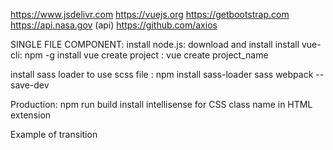 https://www.jsdelivr.com
https://vuejs.org
https://getbootstrap.com
https://api.nasa.gov (api)
https://github.com/axios

SINGLE FILE COMPONENT:
install node.js: download and install
install vue-cli: npm -g install vue
create project : vue create project_name

install sass loader to use scss file : 
    npm install sass-loader sass webpack --save-dev

Production:
    npm run build
install intellisense for CSS class name in HTML extension

Example of transition
<!-- <h2 class="card-header">Near earth
    <transition name="spin" appear>
        <span style="display:inline-block">objects</span>
    </transition>
</h2> -->